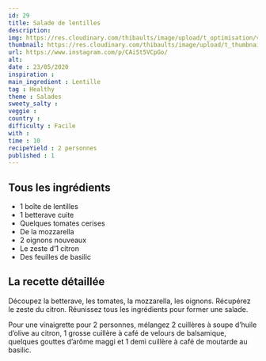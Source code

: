```yaml
---
id: 29
title: Salade de lentilles
description: 
img: https://res.cloudinary.com/thibaults/image/upload/t_optimisation/v1600460835/Recipes/20200523_salade_lentilles.jpg
thumbnail: https://res.cloudinary.com/thibaults/image/upload/t_thumbnail_josie/v1600460835/Recipes/20200523_salade_lentilles.jpg
url: https://www.instagram.com/p/CAiSt5VCpGo/
alt: 
date : 23/05/2020
inspiration :
main_ingredient : Lentille
tag : Healthy
theme : Salades
sweety_salty : 
veggie : 
country :
difficulty : Facile
with : 
time : 10
recipeYield : 2 personnes
published : 1
---
```


## Tous les ingrédients
- 1 boîte de lentilles
- 1 betterave cuite
- Quelques tomates cerises
- De la mozzarella
- 2 oignons nouveaux
- Le zeste d’1 citron
- Des feuilles de basilic

## La recette détaillée
Découpez la betterave, les tomates, la mozzarella, les oignons. Récupérez le zeste du citron. Réunissez tous les ingrédients pour former une salade.

Pour une vinaigrette pour 2 personnes, mélangez 2 cuillères à soupe d’huile d’olive au citron, 1 grosse cuillère à café de velours de balsamique, quelques gouttes d’arôme maggi et 1 demi cuillère à café de moutarde au basilic.